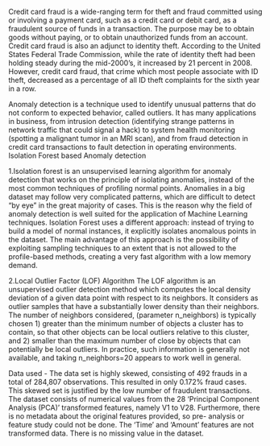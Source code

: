Credit card fraud is a wide-ranging term for theft and fraud committed using or involving a payment card, such as a credit card or debit card, as a fraudulent source of funds in a transaction. The purpose may be to obtain goods without paying, or to obtain unauthorized funds from an account. Credit card fraud is also an adjunct to identity theft. According to the United States Federal Trade Commission, while the rate of identity theft had been holding steady during the mid-2000’s, it increased by 21 percent in 2008. However, credit card fraud, that crime which most people associate with ID theft, decreased as a percentage of all ID theft complaints for the sixth year in a row.

Anomaly detection is a technique used to identify unusual patterns that do not conform to expected behavior, called outliers. It has many applications in business, from intrusion detection (identifying strange patterns in network traffic that could signal a hack) to system health monitoring (spotting a malignant tumor in an MRI scan), and from fraud detection in credit card transactions to fault detection in operating environments. Isolation Forest based Anomaly detection

1.Isolation forest is an unsupervised learning algorithm for anomaly detection that works on the principle of isolating anomalies, instead of the most common techniques of profiling normal points. Anomalies in a big dataset may follow very complicated patterns, which are difficult to detect “by eye” in the great majority of cases. This is the reason why the field of anomaly detection is well suited for the application of Machine Learning techniques. Isolation Forest uses a different approach: instead of trying to build a model of normal instances, it explicitly isolates anomalous points in the dataset. The main advantage of this approach is the possibility of exploiting sampling techniques to an extent that is not allowed to the profile-based methods, creating a very fast algorithm with a low memory demand.

2.Local Outlier Factor (LOF) Algorithm
The LOF algorithm is an unsupervised outlier detection method which computes the local density deviation of a given data point with respect to its neighbors. It considers as outlier samples that have a substantially lower density than their neighbors. The number of neighbors considered, (parameter n_neighbors) is typically chosen 1) greater than the minimum number of objects a cluster has to contain, so that other objects can be local outliers relative to this cluster, and 2) smaller than the maximum number of close by objects that can potentially be local outliers. In practice, such information is generally not available, and taking n_neighbors=20 appears to work well in general.

Data used - The data set is highly skewed, consisting of 492 frauds in a total of 284,807 observations. This resulted in only 0.172% fraud cases. This skewed set is justified by the low number of fraudulent transactions. The dataset consists of numerical values from the 28 ‘Principal Component Analysis (PCA)’ transformed features, namely V1 to V28. Furthermore, there is no metadata about the original features provided, so pre- analysis or feature study could not be done. The ‘Time’ and ‘Amount’ features are not transformed data. There is no missing value in the dataset.
